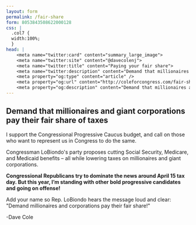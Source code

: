```yaml
---
layout: form
permalink: /fair-share
form: 8053843508622000128
css: |
  .col7 {
  width:100%;
  }
head: |
    <meta name="twitter:card" content="summary_large_image">
    <meta name="twitter:site" content="@davecolenj">
    <meta name="twitter:title" content="Paying your fair share">
    <meta name="twitter:description" content="Demand that millionaires and giant corporations pay their fair share of taxes">
    <meta property="og:type" content="article" />
    <meta property="og:url" content="http://coleforcongress.com/fair-share/" />
    <meta property="og:description" content="Demand that millionaires and giant corporations pay their fair share of taxes" />
---
```


## Demand that millionaires and giant corporations pay their fair share of taxes

I support the Congressional Progressive Caucus budget, and call on those who want to represent us in Congress to do the same.

Congressman LoBiondo's party proposes cutting Social Security, Medicare, and Medicaid benefits – all while lowering taxes on millionaires and giant corporations.

**Congressional Republicans try to dominate the news around April 15 tax day. But this year, I’m standing with other bold progressive candidates and going on offense!**

Add your name so Rep. LoBiondo hears the message loud and clear: "Demand millionaires and corporations pay their fair share!"

-Dave Cole
